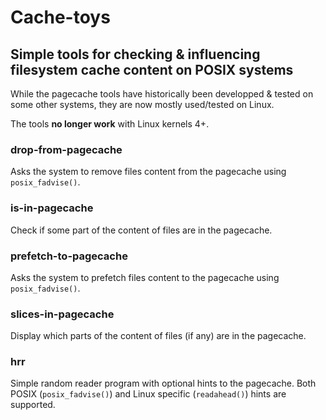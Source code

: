 Cache-toys
==========

## Simple tools for checking &amp; influencing filesystem cache content on POSIX systems

While the pagecache tools have historically been developped & tested on some other systems, they are now mostly used/tested on Linux.

The tools **no longer work** with Linux kernels 4+.

### drop-from-pagecache
Asks the system to remove files content from the pagecache using `posix_fadvise()`.

### is-in-pagecache
Check if some part of the content of files are in the pagecache.

### prefetch-to-pagecache
Asks the system to prefetch files content to the pagecache using `posix_fadvise()`.

### slices-in-pagecache
Display which parts of the content of files (if any) are in the pagecache.

### hrr
Simple random reader program with optional hints to the pagecache.
Both POSIX (`posix_fadvise()`) and Linux specific (`readahead()`) hints are supported.
